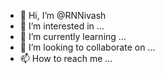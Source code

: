- 👋 Hi, I’m @RNNivash
- 👀 I’m interested in ...
- 🌱 I’m currently learning ...
- 💞️ I’m looking to collaborate on ...
- 📫 How to reach me ...

<!---
RNNivash/RNNivash is a ✨ special ✨ repository because its `README.md` (this file) appears on your GitHub profile.
You can click the Preview link to take a look at your changes.
--->
